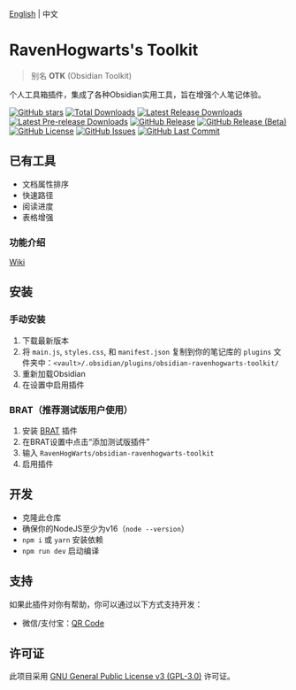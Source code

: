 [English](README.md) | 中文
# RavenHogwarts's Toolkit
> 别名 **OTK** (Obsidian Toolkit)

个人工具箱插件，集成了各种Obsidian实用工具，旨在增强个人笔记体验。

[![GitHub stars](https://img.shields.io/github/stars/RavenHogWarts/obsidian-ravenhogwarts-toolkit?style=flat&label=星标)](https://github.com/RavenHogWarts/obsidian-ravenhogwarts-toolkit/stargazers)
[![Total Downloads](https://img.shields.io/github/downloads/RavenHogWarts/obsidian-ravenhogwarts-toolkit/total?style=flat&label=总下载量)](https://github.com/RavenHogWarts/obsidian-ravenhogwarts-toolkit/releases)
[![Latest Release Downloads](https://img.shields.io/github/downloads/RavenHogWarts/obsidian-ravenhogwarts-toolkit/latest/total?style=flat&label=最新版本下载量)](https://github.com/RavenHogWarts/obsidian-ravenhogwarts-toolkit/releases/latest)
[![Latest Pre-release Downloads](https://img.shields.io/github/downloads-pre/RavenHogWarts/obsidian-ravenhogwarts-toolkit/latest/total?style=flat&label=最新测试版下载量)](https://github.com/RavenHogWarts/obsidian-ravenhogwarts-toolkit/releases)
[![GitHub Release](https://img.shields.io/github/v/release/RavenHogWarts/obsidian-ravenhogwarts-toolkit?style=flat&label=正式版)](https://github.com/RavenHogWarts/obsidian-ravenhogwarts-toolkit/releases/latest)
[![GitHub Release (Beta)](https://img.shields.io/github/v/release/RavenHogWarts/obsidian-ravenhogwarts-toolkit?include_prereleases&style=flat&label=测试版)](https://github.com/RavenHogWarts/obsidian-ravenhogwarts-toolkit/releases)
[![GitHub License](https://img.shields.io/github/license/RavenHogWarts/obsidian-ravenhogwarts-toolkit?style=flat&label=许可证)](https://github.com/RavenHogWarts/obsidian-ravenhogwarts-toolkit/blob/master/LICENSE)
[![GitHub Issues](https://img.shields.io/github/issues/RavenHogWarts/obsidian-ravenhogwarts-toolkit?style=flat&label=问题)](https://github.com/RavenHogWarts/obsidian-ravenhogwarts-toolkit/issues)
[![GitHub Last Commit](https://img.shields.io/github/last-commit/RavenHogWarts/obsidian-ravenhogwarts-toolkit?style=flat&label=最后提交)](https://github.com/RavenHogWarts/obsidian-ravenhogwarts-toolkit/commits/master)

## 已有工具
- 文档属性排序
- 快速路径
- 阅读进度
- 表格增强

### 功能介绍
[Wiki](https://ravenhogwarts.github.io/docs/zh/obsidian-ravenhogwarts-toolkit/)

## 安装
### 手动安装

1. 下载最新版本
2. 将 `main.js`, `styles.css`, 和 `manifest.json` 复制到你的笔记库的 `plugins` 文件夹中：`<vault>/.obsidian/plugins/obsidian-ravenhogwarts-toolkit/`
3. 重新加载Obsidian
4. 在设置中启用插件

### BRAT（推荐测试版用户使用）
1. 安装 [BRAT](https://github.com/TfTHacker/obsidian42-brat) 插件
2. 在BRAT设置中点击“添加测试版插件”
3. 输入 `RavenHogWarts/obsidian-ravenhogwarts-toolkit`
4. 启用插件

## 开发

- 克隆此仓库
- 确保你的NodeJS至少为v16（`node --version`）
- `npm i` 或 `yarn` 安装依赖
- `npm run dev` 启动编译

## 支持

如果此插件对你有帮助，你可以通过以下方式支持开发：
- 微信/支付宝：[QR Code](https://s2.loli.net/2024/05/06/lWBj3ObszUXSV2f.png)

## 许可证

此项目采用 [GNU General Public License v3 (GPL-3.0)](https://github.com/RavenHogWarts/obsidian-ravenhogwarts-toolkit/blob/master/LICENSE) 许可证。
